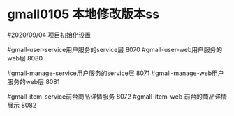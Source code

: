 # gmall0105 本地修改版本ss


#2020/09/04 项目初始化设置

#gmall-user-service用户服务的service层  8070
#gmall-user-web用户服务的web层    8080




#gmall-manage-service用户服务的service层  8071
#gmall-manage-web用户服务的web层    8081

#gmall-item-service前台商品详情服务 8072
#gmall-item-web 前台的商品详情展示  8082




















































































































































































































































































































































































